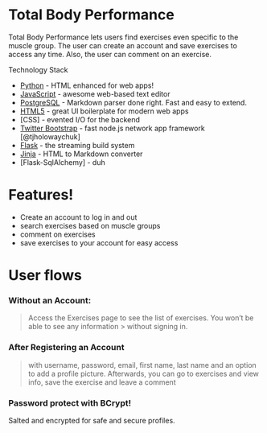 # Total Body Performance

Total Body Performance lets users find exercises even specific to the muscle group. The user can create an 
account and save exercises to access any time. Also, the user can comment on an exercise.

Technology Stack

* [Python] - HTML enhanced for web apps!
* [JavaScript] - awesome web-based text editor
* [PostgreSQL] - Markdown parser done right. Fast and easy to extend.
* [HTML5] - great UI boilerplate for modern web apps
* [CSS] - evented I/O for the backend
* [Twitter Bootstrap] - fast node.js network app framework [@tjholowaychuk]
* [Flask] - the streaming build system
* [Jinja](https://breakdance.github.io/breakdance/) - HTML to Markdown converter
* [Flask-SqlAlchemy] - duh

# Features!

  - Create an account to log in and out
  - search exercises based on muscle groups
  - comment on exercises
  - save exercises to your account for easy access




# User flows
### Without an Account:
 
> Access the Exercises page to see the list 
> of exercises. You won’t be able to see any information > without signing in.

### After Registering an Account

 > with username, password, email, first name, 
 > last name and an option to add a profile picture.
 > Afterwards, you can go to exercises and view info,
 > save the exercise and leave a comment


### Password protect with BCrypt!
Salted and encrypted for safe and secure profiles.






   [JavaScript]: <http://javascript.com>
   [Twitter Bootstrap]: <http://twitter.github.com/bootstrap/>
   [PostGreSQL]: <http://postgresql.org>
   [Flask]: <http://flask.palletsprojects.com>
   [Python]: <http://python.org>
   [HTML5]: <http://html.com>
